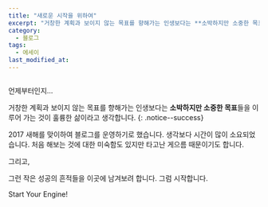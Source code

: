 ```yaml
---
title: "새로운 시작을 위하여"
excerpt: "거창한 계획과 보이지 않는 목표를 향해가는 인생보다는 **소박하지만 소중한 목표**들을 이루어 가는 것이 훌륭한 삶이라고 생각합니다."
category:
  - 블로그
tags:
  - 에세이
last_modified_at:
---
```


<figure class="align-center">
  <a><img src="{{ 'https://tva1.sinaimg.cn/large/00831rSTgy1gdghr6us6uj318g0p14qp.jpg' | absolute_url }}" alt=""></a>
</figure>

언제부터인지…

거창한 계획과 보이지 않는 목표를 향해가는 인생보다는 **소박하지만 소중한 목표**들을 이루어 가는 것이 훌륭한 삶이라고 생각합니다.
{: .notice--success}

2017 새해를 맞이하여 블로그를 운영하기로 했습니다. 생각보다 시간이 많이 소요되었습니다. 처음 해보는 것에 대한 미숙함도 있지만 타고난 게으름 때문이기도 합니다.

그리고,

그런 작은 성공의 흔적들을 이곳에 남겨보려 합니다.
그럼 시작합니다.

Start Your Engine!